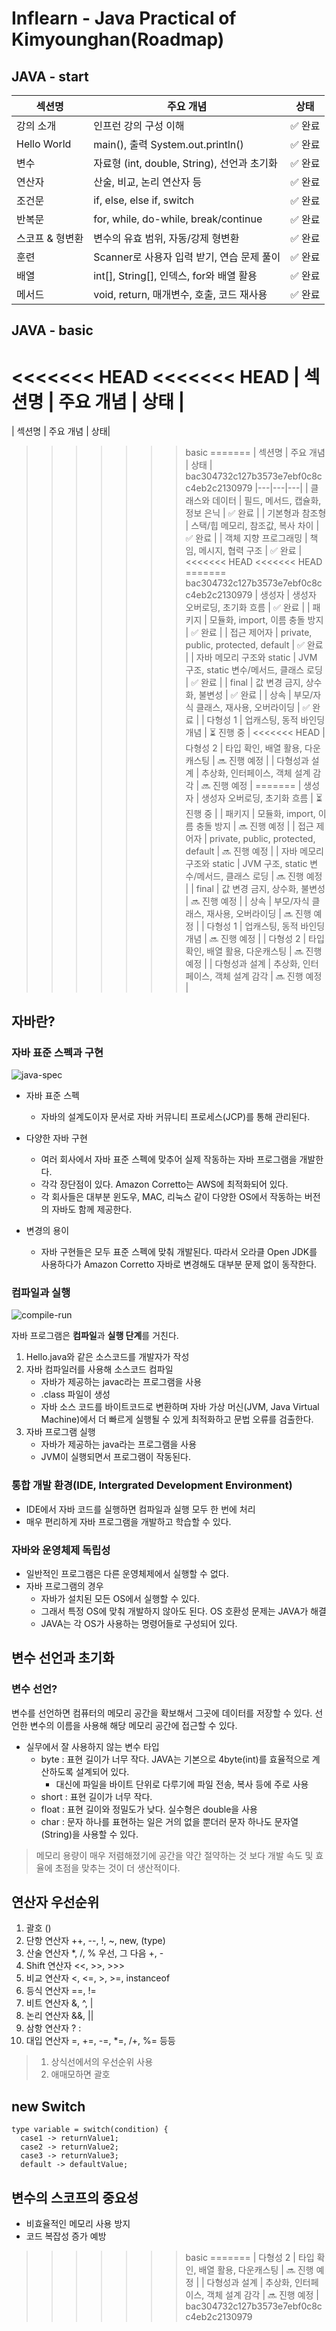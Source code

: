 # Inflearn - Java Practical of Kimyounghan(Roadmap)

## JAVA - start
| 섹션명 | 주요 개념 | 상태 |
|---|---|---|
| 강의 소개 | 인프런 강의 구성 이해 | ✅ 완료 |
| Hello World | main(), 출력 System.out.println() | ✅ 완료 |
| 변수 | 자료형 (int, double, String), 선언과 초기화 | ✅ 완료 |
| 연산자 | 산술, 비교, 논리 연산자 등 | ✅ 완료 |
| 조건문 | if, else, else if, switch | ✅ 완료 |
| 반복문 | for, while, do-while, break/continue | ✅ 완료 |
| 스코프 & 형변환 | 변수의 유효 범위, 자동/강제 형변환 | ✅ 완료 |
| 훈련 | Scanner로 사용자 입력 받기, 연습 문제 풀이 | ✅ 완료 |
| 배열 | int[], String[], 인덱스, for와 배열 활용 | ✅ 완료 |
| 메서드 |void, return, 매개변수, 호출, 코드 재사용 | ✅ 완료 |

## JAVA - basic
<<<<<<< HEAD
<<<<<<< HEAD
| 섹션명 | 주요 개념 | 상태 |
=======
| 섹션명 | 주요 개념 | 상태|
>>>>>>> basic
=======
| 섹션명 | 주요 개념 | 상태 |
>>>>>>> bac304732c127b3573e7ebf0c8cc4eb2c2130979
|---|---|---|
| 클래스와 데이터 | 필드, 메서드, 캡슐화, 정보 은닉 | ✅ 완료 |
| 기본형과 참조형 | 스택/힙 메모리, 참조값, 복사 차이 | ✅ 완료 |
| 객체 지향 프로그래밍 | 책임, 메시지, 협력 구조 | ✅ 완료 |
<<<<<<< HEAD
<<<<<<< HEAD
=======
>>>>>>> bac304732c127b3573e7ebf0c8cc4eb2c2130979
| 생성자 | 생성자 오버로딩, 초기화 흐름 | ✅ 완료 |
| 패키지 | 모듈화, import, 이름 충돌 방지 | ✅ 완료 |
| 접근 제어자 | private, public, protected, default | ✅ 완료 |
| 자바 메모리 구조와 static | JVM 구조, static 변수/메서드, 클래스 로딩 | ✅ 완료 |
| final | 값 변경 금지, 상수화, 불변성 | ✅ 완료 |
| 상속 | 부모/자식 클래스, 재사용, 오버라이딩 | ✅ 완료 |
| 다형성 1 | 업캐스팅, 동적 바인딩 개념 | ⏳ 진행 중 |
<<<<<<< HEAD
| 다형성 2 | 타입 확인, 배열 활용, 다운캐스팅 | 🔜 진행 예정 |
| 다형성과 설계 | 추상화, 인터페이스, 객체 설계 감각 | 🔜 진행 예정 |
=======
| 생성자 | 생성자 오버로딩, 초기화 흐름 | ⏳ 진행 중 |
| 패키지 | 모듈화, import, 이름 충돌 방지 | 🔜 진행 예정 |
| 접근 제어자 | private, public, protected, default | 🔜 진행 예정 |
| 자바 메모리 구조와 static | JVM 구조, static 변수/메서드, 클래스 로딩 | 🔜 진행 예정 |
| final | 값 변경 금지, 상수화, 불변성 | 🔜 진행 예정 |
| 상속 | 부모/자식 클래스, 재사용, 오버라이딩 | 🔜 진행 예정 |
| 다형성 1 | 업캐스팅, 동적 바인딩 개념 | 🔜 진행 예정 |
| 다형성 2 | 타입 확인, 배열 활용, 다운캐스팅 | 🔜 진행 예정 |
| 다형성과 설계 | 추상화, 인터페이스, 객체 설계 감각 | 🔜 진행 예정 |

## 자바란?

### 자바 표준 스펙과 구현
![java-spec](https://github.com/user-attachments/assets/5b9e489e-9f9e-4603-bac5-3fd4c94e14aa)

* 자바 표준 스펙
  + 자바의 설계도이자 문서로 자바 커뮤니티 프로세스(JCP)를 통해 관리된다.

* 다양한 자바 구현
  + 여러 회사에서 자바 표준 스펙에 맞추어 실제 작동하는 자바 프로그램을 개발한다.
  + 각각 장단점이 있다. Amazon Corretto는 AWS에 최적화되어 있다.
  + 각 회사들은 대부분 윈도우, MAC, 리눅스 같이 다양한 OS에서 작동하는 버전의 자바도 함께 제공한다.
 
* 변경의 용이
  + 자바 구현들은 모두 표준 스펙에 맞춰 개발된다. 따라서 오라클 Open JDK를 사용하다가 Amazon Corretto 자바로 변경해도 대부분 문제 없이 동작한다.
 
### 컴파일과 실행
![compile-run](https://github.com/user-attachments/assets/2ad4bbe5-5e95-440c-80c0-5d955cef61c1)

자바 프로그램은 **컴파일**과 **실행 단계**를 거친다.
1. Hello.java와 같은 소스코드를 개발자가 작성
2. 자바 컴파일러를 사용해 소스코드 컴파일
   * 자바가 제공하는 javac라는 프로그램을 사용
   * .class 파일이 생성
   * 자바 소스 코드를 바이트코드로 변환하며 자바 가상 머신(JVM, Java Virtual Machine)에서 더 빠르게 실행될 수 있게 최적화하고 문법 오류를 검출한다.
3. 자바 프로그램 실행
   * 자바가 제공하는 java라는 프로그램을 사용
   * JVM이 실행되면서 프로그램이 작동된다.

### 통합 개발 환경(IDE, Intergrated Development Environment)
* IDE에서 자바 코드를 실행하면 컴파일과 실행 모두 한 번에 처리
* 매우 편리하게 자바 프로그램을 개발하고 학습할 수 있다.

### 자바와 운영체제 독립성
* 일반적인 프로그램은 다른 운영체제에서 실행할 수 없다.
* 자바 프로그램의 경우
  + 자바가 설치된 모든 OS에서 실행할 수 있다.
  + 그래서 특정 OS에 맞춰 개발하지 않아도 된다. OS 호환성 문제는 JAVA가 해결
  + JAVA는 각 OS가 사용하는 명령어들로 구성되어 있다.
 
## 변수 선언과 초기화

### 변수 선언?
  변수를 선언하면 컴퓨터의 메모리 공간을 확보해서 그곳에 데이터를 저장할 수 있다. 선언한 변수의 이름을 사용해 해당 메모리 공간에 접근할 수 있다.

* 실무에서 잘 사용하지 않는 변수 타입
  + byte : 표현 길이가 너무 작다. JAVA는 기본으로 4byte(int)를 효율적으로 계산하도록 설계되어 있다.
    - 대신에 파일을 바이트 단위로 다루기에 파일 전송, 복사 등에 주로 사용
  + short : 표현 길이가 너무 작다.
  + float : 표현 길이와 정밀도가 낮다. 실수형은 double을 사용
  + char : 문자 하나를 표현하는 일은 거의 없을 뿐더러 문자 하나도 문자열(String)을 사용할 수 있다.
> 메모리 용량이 매우 저렴해졌기에 공간을 약간 절약하는 것 보다 개발 속도 및 효율에 초점을 맞추는 것이 더 생산적이다.

## 연산자 우선순위
  1. 괄호 ()
  2. 단항 연산자 ++, --, !, ~, new, (type)
  3. 산술 연산자 *, /, % 우선, 그 다음 +, -
  4. Shift 연산자 <<, >>, >>>
  5. 비교 연산자 <, <=, >, >=, instanceof
  6. 등식 연산자 ==, !=
  7. 비트 연산자 &, ^, |
  8. 논리 연산자 &&, ||
  9. 삼항 연산자 ? :
  10. 대입 연산자 =, +=, -=, *=, /+, %= 등등
> 1. 상식선에서의 우선순위 사용
> 2. 애매모하면 괄호

## new Switch
```
type variable = switch(condition) {
  case1 -> returnValue1;
  case2 -> returnValue2;
  case3 -> returnValue3;
  default -> defaultValue;
```

## 변수의 스코프의 중요성

* 비효율적인 메모리 사용 방지
* 코드 복잡성 증가 예방
>>>>>>> basic
=======
| 다형성 2 | 타입 확인, 배열 활용, 다운캐스팅 | 🔜 진행 예정 |
| 다형성과 설계 | 추상화, 인터페이스, 객체 설계 감각 | 🔜 진행 예정 |
>>>>>>> bac304732c127b3573e7ebf0c8cc4eb2c2130979
